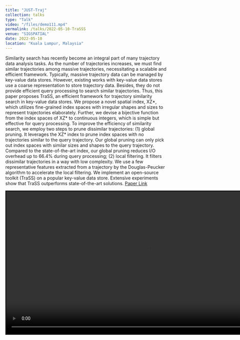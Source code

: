 ```yaml
---
title: "JUST-Traj"
collection: talks
type: "Talk"
video: "/files/demo111.mp4"
permalink: /talks/2022-05-10-TraSSS
venue: "SIGSPATIAL"
date: 2022-05-10
location: "Kuala Lumpur, Malaysia"
---
```


Similarity search has recently become an integral part of many trajectory data analysis tasks. As the number of trajectories increases, we must find similar trajectories among massive trajectories, necessitating a scalable and efficient framework. Typically, massive trajectory data can be managed by key-value data stores. However, existing works with key-value data stores use a coarse representation to store trajectory data. Besides, they do not provide efficient query processing to search similar trajectories. Thus, this paper proposes TraSS, an efficient framework for trajectory similarity search in key-value data stores. We propose a novel spatial index, XZ*, which utilizes fine-grained index spaces with irregular shapes and sizes to represent trajectories elaborately. Further, we devise a bijective function from the index spaces of XZ* to continuous integers, which is simple but effective for query processing. To improve the efficiency of similarity search, we employ two steps to prune dissimilar trajectories: (1) global pruning. It leverages the XZ* index to prune index spaces with no trajectories similar to the query trajectory. Our global pruning can only pick out index spaces with similar sizes and shapes to the query trajectory. Compared to the state-of-the-art index, our global pruning reduces I/O overhead up to 66.4% during query processing; (2) local filtering. It filters dissimilar trajectories in a way with low complexity. We use a few representative features extracted from a trajectory by the Douglas-Peucker algorithm to accelerate the local filtering. We implement an open-source toolkit (TraSS) on a popular key-value data store. Extensive experiments show that TraSS outperforms state-of-the-art solutions. [Paper Link](https://huajunge.github.io/academicpages/files/ICDE_2021_XZ_cr_yl.pdf)

<video  controls="controls" src="https://video.computer.org/icde22-videos/paper_577.mp4.html" width="888" style="border-style:solid"></video>

